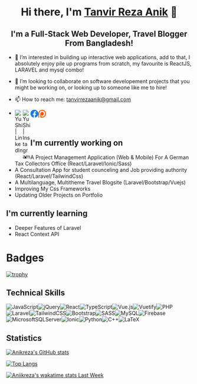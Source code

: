 
<h1 align="center">
Hi there, I'm <a href="https://www.facebook.com/anikreza22" target="_blank" rel="noreferrer">Tanvir Reza Anik</a> 👋
</h3>
<h2 align="center">
I'm a Full-Stack Web Developer, Travel Blogger From Bangladesh!
</h2> 

- 👀 I’m interested in building up interactive web applications, add to that, I absolutely enjoy pile up programs from scratch, my favourite is ReactJS, LARAVEL and mysql combo!  
- 💞️ I’m looking to collaborate on software developement projects that you might be working on, or looking up to someone like me to hire!
- 📫 How to reach me: tanvirrezaanik@gmail.com

- <a href="https://www.linkedin.com/in/tanvir-reza-anik-92b925241/"><img align="left" src="https://raw.githubusercontent.com/yushi1007/yushi1007/main/images/linkedin.svg" alt="Yu Shi | LinkedIn" width="21px"/></a>
<a href="https://instagram.com/anikreza"><img align="left" src="https://raw.githubusercontent.com/yushi1007/yushi1007/main/images/instagram.svg" alt="Yu Shi | Instagram" width="21px"/></a>
<a href="https://facebook.com/anikreza22"><img align="left" src="https://github.com/Anikreza/Images_For_Online_Use/blob/main/fb.png" alt="Fb" width="21px"/></a> 
<a href="https://www.patreon.com/user?u=36041123"><img align="left" src="https://github.com/Anikreza/Images_For_Online_Use/blob/main/Pt.png" alt="Patreon" width="21px"/></a> 
<br/>

## I'm currently working on

- A Project Management Application (Web & Mobile) For A German Tax Collectors Office (React/Laravel/Ionic/Sass)
- A Consultation App for student counceling and Job providing authority (React/Laravel/TailwindCss)
- A Multilanguage, Multitheme Travel Blogsite (Laravel/Bootstrap/Vuejs)
- Improving My Css Frameworks 
- Updating Older Projects on Portfolio

## I'm currently learning

- Deeper Features of Laravel
- React Context API    

<!-- <dl>
  <dt>Contact Me</dt>
</dl>



 -->

# Badges
[![trophy](https://github-profile-trophy.vercel.app/?username=Anikreza&theme=oldie&column=7&margin-w=15&margin-h=15)](https://github.com/Anikreza/github-profile-trophy)

## Technical Skills

![JavaScript](https://img.shields.io/badge/javascript-%23323330.svg?style=for-the-badge&logo=javascript&logoColor=%23F7DF1E)![jQuery](https://img.shields.io/badge/jquery-%230769AD.svg?style=for-the-badge&logo=jquery&logoColor=white)![React](https://img.shields.io/badge/react-%2320232a.svg?style=for-the-badge&logo=react&logoColor=%2361DAFB)![TypeScript](https://img.shields.io/badge/typescript-%23007ACC.svg?style=for-the-badge&logo=typescript&logoColor=white)![Vue.js](https://img.shields.io/badge/vuejs-%2335495e.svg?style=for-the-badge&logo=vuedotjs&logoColor=%234FC08D)![Vuetify](https://img.shields.io/badge/Vuetify-1867C0?style=for-the-badge&logo=vuetify&logoColor=AEDDFF)![PHP](https://img.shields.io/badge/php-%23777BB4.svg?style=for-the-badge&logo=php&logoColor=white)![Laravel](https://img.shields.io/badge/laravel-%23FF2D20.svg?style=for-the-badge&logo=laravel&logoColor=white)![TailwindCSS](https://img.shields.io/badge/tailwindcss-%2338B2AC.svg?style=for-the-badge&logo=tailwind-css&logoColor=white)![Bootstrap](https://img.shields.io/badge/bootstrap-%23563D7C.svg?style=for-the-badge&logo=bootstrap&logoColor=white)![SASS](https://img.shields.io/badge/SASS-hotpink.svg?style=for-the-badge&logo=SASS&logoColor=white)![MySQL](https://img.shields.io/badge/mysql-%2300f.svg?style=for-the-badge&logo=mysql&logoColor=white)![Firebase](https://img.shields.io/badge/firebase-%23039BE5.svg?style=for-the-badge&logo=firebase)![MicrosoftSQLServer](https://img.shields.io/badge/Microsoft%20SQL%20Sever-CC2927?style=for-the-badge&logo=microsoft%20sql%20server&logoColor=white)![Ionic](https://img.shields.io/badge/Ionic-%233880FF.svg?style=for-the-badge&logo=Ionic&logoColor=white)![Python](https://img.shields.io/badge/python-3670A0?style=for-the-badge&logo=python&logoColor=ffdd54)![C++](https://img.shields.io/badge/c++-%2300599C.svg?style=for-the-badge&logo=c%2B%2B&logoColor=white)![LaTeX](https://img.shields.io/badge/latex-%23008080.svg?style=for-the-badge&logo=latex&logoColor=white)

## Statistics
[![Anikreza's GitHub stats](https://github-readme-stats.vercel.app/api?username=Anikreza&count_private=trueshow_icons=true&theme=transparent)](https://github.com/Anikreza/github-readme-stats)

[![Top Langs](https://github-readme-stats.vercel.app/api/top-langs/?username=Anikreza&layout=compact&langs_count=8&theme=transparent)](https://github.com/anuraghazra/github-readme-stats)

[![Aniikreza's wakatime stats Last Week](https://github-readme-stats.vercel.app/api/wakatime?username=Anikreza&theme=transparent)](https://github.com/Anikreza/github-readme-stats)

<!-- [![Visitors](https://visitor-badge.glitch.me/badge?page_id=yushi1007.yushi1007)](https://www.yushi.dev/) -->

